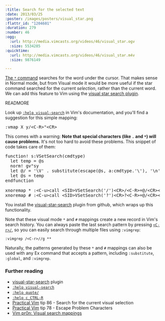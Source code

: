 ```yaml
--- 
:title: Search for the selected text
:date: 2013/03/25
:poster: /images/posters/visual_star.png
:flattr_id: "1204601"
:duration: 279
:number: 46
:ogg: 
  :url: http://media.vimcasts.org/videos/46/visual_star.ogv
  :size: 5534285
:quicktime: 
  :url: http://media.vimcasts.org/videos/46/visual_star.m4v
  :size: 9876149

---
```


[The `*` command][star] searches for the word under the cursor. That makes sense in Normal mode, but from Visual mode it would be more useful if the star command searched for the current *selection*, rather than the current word. We can add this feature to Vim using the [visual star search plugin][visual-star].

[visual-star]: https://github.com/nelstrom/vim-visual-star-search
[star]: http://vimdoc.sourceforge.net/htmldoc/pattern.html#star


READMORE


Look up [`:help visual-search`][vs] in Vim's documentation, and you'll find a suggestion for this simple mapping:

<pre class="brush: vimscript">
:vmap X y/&lt;C-R&gt;&quot;&lt;CR&gt;
</pre>

This comes with a warning: **Note that special characters (like `.` and `*`) will cause problems.** It's not too hard to avoid these problems. This snippet of code takes care of them:

<pre class="brush: vimscript">
function! s:VSetSearch(cmdtype)
  let temp = @s
  norm! gv&quot;sy
  let @/ = '\V' . substitute(escape(@s, a:cmdtype.'\'), '\n', '\\n', 'g')
  let @s = temp
endfunction

xnoremap * :&lt;C-u&gt;call &lt;SID&gt;VSetSearch('/')&lt;CR&gt;/&lt;C-R&gt;=@/&lt;CR&gt;&lt;CR&gt;
xnoremap # :&lt;C-u&gt;call &lt;SID&gt;VSetSearch('?')&lt;CR&gt;?&lt;C-R&gt;=@/&lt;CR&gt;&lt;CR&gt;
</pre>

You install the [visual-star-search][] plugin from github, which wraps up this functionality.

Note that these visual mode `*` and `#` mappings create a new record in Vim's search history. You can always paste the last search pattern by pressing [`<C-r>/`][cr], so you can easily search through multiple files using `:vimgrep`:

    :vimgrep /<C-r>//g **

Naturally, the patterns generated by these `*` and `#` mappings can also be used with any Ex command that accepts a pattern, including `:substitute`, `:global`, and `:vimgrep`.

### Further reading

* [visual-star-search][] plugin
* [`:help visual-search`][vs]
* [`:help quote/`][quote/]
* [`:help c_CTRL-R`][cr]
* [Practical Vim][pv] tip 86 - Search for the current visual selection
* [Practical Vim][pv] tip 78 - Escape Problem Characters
* [Vim pr0n: Visual search mappings][pr0n]

[pv]: http://pragprog.com/book/dnvim/practical-vim
[cr]: http://vimdoc.sourceforge.net/htmldoc/cmdline.html#c_CTRL-R
[quote/]: http://vimdoc.sourceforge.net/htmldoc/change.html#quote/
[visual-star-search]: https://github.com/nelstrom/vim-visual-star-search
[vs]: http://vimdoc.sourceforge.net/htmldoc/visual.html#visual-search
[pr0n]: http://got-ravings.blogspot.co.uk/2008/07/vim-pr0n-visual-search-mappings.html
